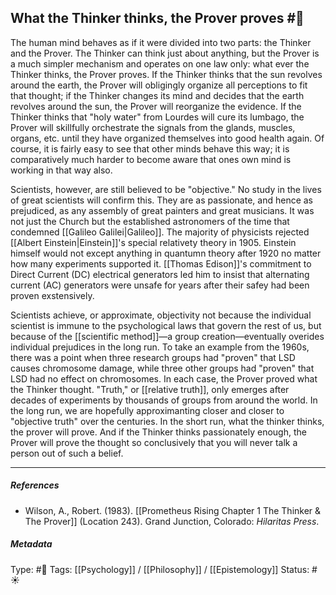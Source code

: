 ## What the Thinker thinks, the Prover proves #🧠 

The human mind behaves as if it were divided into two parts: the Thinker and the Prover. The Thinker can think just about anything, but the Prover is a much simpler mechanism and operates on one law only: what ever the Thinker thinks, the Prover proves. If the Thinker thinks that the sun revolves around the earth, the Prover will obligingly organize all perceptions to fit that thought; if the Thinker changes its mind and decides that the earth revolves around the sun, the Prover will reorganize the evidence. If the Thinker thinks that "holy water" from Lourdes will cure its lumbago, the Prover will skillfully orchestrate the signals from the glands, muscles, organs, etc. until they have organized themselves into good health again. Of course, it is fairly easy to see that other minds behave this way; it is comparatively much harder to become aware that ones own mind is working in that way also. 

Scientists, however, are still believed to be "objective." No study in the lives of great scientists will confirm this. They are as passionate, and hence as prejudiced, as any assembly of great painters and great musicians. It was not just the Church but the established astronomers of the time that condemned [[Galileo Galilei|Galileo]]. The majority of physicists rejected [[Albert Einstein|Einstein]]'s special relativety theory in 1905. Einstein himself would not except anything in quantumn theory after 1920 no matter how many experiments supported it. [[Thomas Edison]]'s commitment to Direct Current (DC) electrical generators led him to insist that alternating current (AC) generators were unsafe for years after their safey had been proven exstensively. 

Scientists achieve, or approximate, objectivity not because the individual scientist is immune to the psychological laws that govern the rest of us, but because of the [[scientific method]]—a group creation—eventually overides individual prejudices in the long run. To take an example from the 1960s, there was a point when three research groups had "proven" that LSD causes chromosome damage, while three other groups had "proven" that LSD had no effect on chromosomes. In each case, the Prover proved what the Thinker thought. "Truth," or [[relative truth]], only emerges after decades of experiments by thousands of groups from around the world. In the long run, we are hopefully approximanting closer and closer to "objective truth" over the centuries. In the short run, what the thinker thinks, the prover will prove. And if the Thinker thinks passionately enough, the Prover will prove the thought so conclusively that you will never talk a person out of such a belief.

___

##### References

-  Wilson, A., Robert. (1983). [[Prometheus Rising Chapter 1 The Thinker & The Prover]] (Location 243). Grand Junction, Colorado: _Hilaritas Press_. 

##### Metadata

Type: #🔴 
Tags: [[Psychology]] / [[Philosophy]] / [[Epistemology]]
Status: #☀️ 


